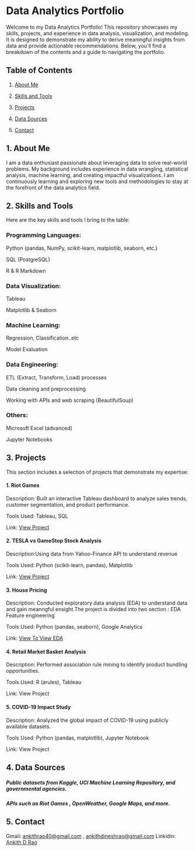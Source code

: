 # __Data Analytics Portfolio__

Welcome to my Data Analytics Portfolio! This repository showcases my skills, projects, and experience in data analysis, visualization, and modeling. It is designed to demonstrate my ability to derive meaningful insights from data and provide actionable recommendations. Below, you’ll find a breakdown of the contents and a guide to navigating the portfolio.

## __Table of Contents__

1. [About Me](#1-about-me)
   
2. [Skills and Tools](#2-skills-and-tools)
   
3. [Projects](#3-projects)
   
4. [Data Sources](#4-data-sources)

5. [Contact](#5-contact)



## 1. About Me

I am a data enthusiast passionate about leveraging data to solve real-world problems. My background includes experience in data wrangling, statistical analysis, machine learning, and creating impactful visualizations. I am continuously learning and exploring new tools and methodologies to stay at the forefront of the data analytics field.

## 2. Skills and Tools

Here are the key skills and tools I bring to the table:

### Programming Languages:

Python (pandas, NumPy, scikit-learn, matplotlib, seaborn, etc.)

SQL (PostgreSQL)

R & R Markdown

### Data Visualization:

Tableau

Matplotlib & Seaborn

### Machine Learning:

Regression, Classification..etc 

Model Evaluation 

### Data Engineering:

ETL (Extract, Transform, Load) processes

Data cleaning and preprocessing

Working with APIs and web scraping (BeautifulSoup)

### Others:

Microsoft Excel (advanced)

Jupyter Notebooks 

## 3. Projects

This section includes a selection of projects that demonstrate my expertise:

#### 1. Riot Games 

Description: Built an interactive Tableau dashboard to analyze sales trends, customer segmentation, and product performance.

Tools Used: Tableau, SQL

Link: [View Project]()

#### 2. TESLA vs GameStop Stock Analysis

Description:Using data from Yahoo-Finance API to understand revenue 

Tools Used: Python (scikit-learn, pandas), Matplotlib

Link: [View Project](Project/TESLAvsGME_stock_analysis)

#### 3. House Pricing 

Description: Conducted exploratory data analysis (EDA) to understand data and gain meanngful ensight.The project is divided into two section : EDA 
          Feature engineering 

Tools Used: Python (pandas, seaborn), Google Analytics

Link: [View To View EDA](Project/House_Pricing/House_pricing.ipynb)

#### 4. Retail Market Basket Analysis

Description: Performed association rule mining to identify product bundling opportunities.

Tools Used: R (arules), Tableau

Link: View Project

#### 5. COVID-19 Impact Study

Description: Analyzed the global impact of COVID-19 using publicly available datasets.

Tools Used: Python (pandas, matplotlib), Jupyter Notebook

Link: View Project

## 4. Data Sources

#####  Public datasets from Kaggle, UCI Machine Learning Repository, and governmental agencies.
##### APIs such as Riot Games , OpenWeather, Google Maps, and more.

## 5. Contact

Gmail:  [ankithrao40@gmail.com](mailto:ankithrao40@gmail.com)
, [ankithdineshrao@gmail.com](mailto:ankithdineshrao@gmail.com)
Linkidin: [Ankith D Rao](www.linkedin.com/in/ankith-d-rao-99a77525b)
